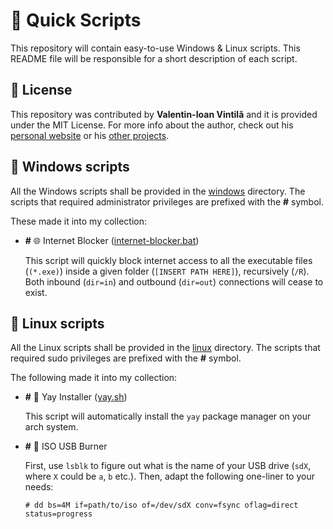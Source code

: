 # 📜 Quick Scripts
This repository will contain easy-to-use Windows &amp; Linux scripts. This README file will be responsible for a short description of each script.

## :memo: License

This repository was contributed by **Valentin-Ioan Vintilă** and it is provided under
the MIT License. For more info about the author, check out his
[personal website](https://v-vintila.com/) or his
[other projects](https://github.com/w1bb).

## :poop: Windows scripts

All the Windows scripts shall be provided in the [windows](https://github.com/w1bb/quick-scripts/blob/master/windows) directory. The scripts that required administrator privileges are prefixed with the **#** symbol.

These made it into my collection:

- **#** :globe_with_meridians: Internet Blocker ([internet-blocker.bat](https://github.com/w1bb/quick-scripts/blob/master/windows/internet-blocker.bat))

  This script will quickly block internet access to all the executable files (`(*.exe)`) inside a given folder (`[INSERT PATH HERE]`), recursively (`/R`). Both inbound (`dir=in`) and outbound (`dir=out`) connections will cease to exist.

## 🐧 Linux scripts

All the Linux scripts shall be provided in the [linux](https://github.com/w1bb/quick-scripts/blob/master/linux) directory. The scripts that required sudo privileges are prefixed with the **#** symbol.

The following made it into my collection:

- **#** 🎉 Yay Installer ([yay.sh](https://github.com/w1bb/quick-scripts/blob/master/linux/yay.sh))

  This script will automatically install the `yay` package manager on your arch system.

- **#** 🔧 ISO USB Burner

  First, use `lsblk` to figure out what is the name of your USB drive (`sdX`, where `X` could be `a`, `b` etc.). Then, adapt the following one-liner to your needs:

  ```
  # dd bs=4M if=path/to/iso of=/dev/sdX conv=fsync oflag=direct status=progress
  ```
